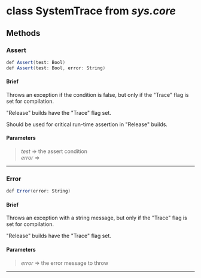 # class SystemTrace from *sys.core*

## Methods

### Assert

```C#
def Assert(test: Bool)
def Assert(test: Bool, error: String)
```

#### Brief
Throws an exception if the condition is false, but only if the "Trace" flag is set for compilation.

"Release" builds have the "Trace" flag set.

Should be used for critical run-time assertion in "Release" builds.

#### Parameters
> *test* => the assert condition  
> *error* => 
***

### Error

```C#
def Error(error: String)
```

#### Brief
Throws an exception with a string message, but only if the "Trace" flag is set for compilation.

"Release" builds have the "Trace" flag set.

#### Parameters
> *error* => the error message to throw  
***

